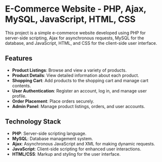 # E-Commerce Website - PHP, Ajax, MySQL, JavaScript, HTML, CSS

This project is a simple e-commerce website developed using PHP for server-side scripting, Ajax for asynchronous requests, MySQL for the database, and JavaScript, HTML, and CSS for the client-side user interface.

## Features

- **Product Listings**: Browse and view a variety of products.
- **Product Details**: View detailed information about each product.
- **Shopping Cart**: Add products to the shopping cart and manage cart contents.
- **User Authentication**: Register an account, log in, and manage user profile.
- **Order Placement**: Place orders securely.
- **Admin Panel**: Manage product listings, orders, and user accounts.

## Technology Stack

- **PHP**: Server-side scripting language.
- **MySQL**: Database management system.
- **Ajax**: Asynchronous JavaScript and XML for making dynamic requests.
- **JavaScript**: Client-side scripting for enhanced user interactions.
- **HTML/CSS**: Markup and styling for the user interface.


